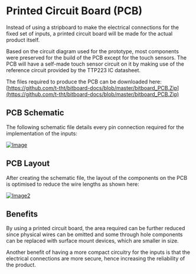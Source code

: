 # Printed Circuit Board (PCB)

Instead of using a stripboard to make the electrical connections for the fixed set of inputs, a printed circuit board will be made for the actual product itself.

Based on the circuit diagram used for the prototype, most components were preserved for the build of the PCB except for the touch sensors. The PCB will have a self-made touch sensor circuit on it by making use of the reference circuit provided by the TTP223 IC datasheet.

The files required to produce the PCB can be downloaded here: [https://github.com/t-tht/bitboard-docs/blob/master/bitboard_PCB.Zip](https://github.com/t-tht/bitboard-docs/blob/master/bitboard_PCB.Zip)

## PCB Schematic
The following schematic file details every pin connection required for the implementation of the inputs:

[![Image](https://github.com/t-tht/bitboard-docs/raw/master/Images/PCB_Schematic.PNG "PCB Schematic")](https://github.com/t-tht/bitboard-docs/raw/master/Images/PCB_Schematic.PNG)

## PCB Layout
After creating the schematic file, the layout of the components on the PCB is optimised to reduce the wire lengths as shown here:

[![Image2](https://github.com/t-tht/bitboard-docs/raw/master/Images/PCB_Layout.PNG "PCB Layout")](https://github.com/t-tht/bitboard-docs/raw/master/Images/PCB_Layout.PNG)

## Benefits
By using a printed circuit board, the area required can be further reduced since physical wires can be omitted and some through hole components can be replaced with surface mount devices, which are smaller in size.

Another benefit of having a more compact circuitry for the inputs is that the electrical connections are more secure, hence increasing the reliability of the product.
